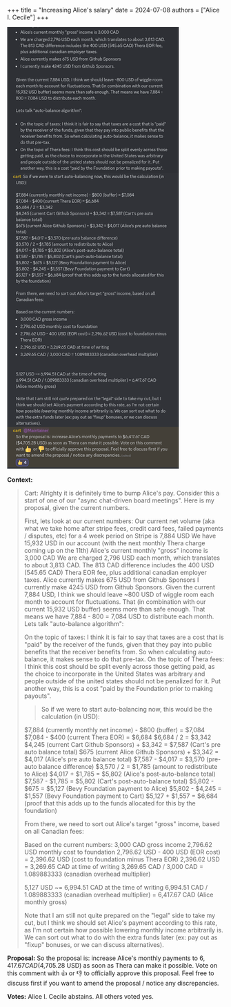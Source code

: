 +++
title = "Increasing Alice's salary"
date = 2024-07-08
authors = ["Alice I. Cecile"]
+++

<!-- more -->

![Increasing Alice's salary](increasing_alice_salary.png)

**Context:**

> Cart: Alrighty it is definitely time to bump Alice's pay. Consider this a start of one of our "async chat-driven board meetings". Here is my proposal, given the current numbers.
>
> First, lets look at our current numbers:
> Our current net volume (aka what we take home after stripe fees, credit card fees, failed payments / disputes, etc) for a 4 week period on Stripe is 7,884 USD
> We have 15,932 USD in our account (with the next monthly Thera charge coming up on the 11th)
> Alice's current monthly "gross" income is 3,000 CAD
> We are charged 2,796 USD each month, which translates to about 3,813 CAD. The 813 CAD difference includes the 400 USD (545.65 CAD) Thera EOR fee, plus additional canadian employer taxes.
> Alice currently makes 675 USD from Github Sponsors
> I currently make 4245 USD from Github Sponsors.
> Given the current 7,884 USD, I think we should leave ~800 USD of wiggle room each month to account for fluctuations. That (in combination with our current 15,932 USD buffer) seems more than safe enough. That means we have 7,884 - 800 = 7,084 USD to distribute each month.
> Lets talk "auto-balance algorithm":
>
> On the topic of taxes: I think it is fair to say that taxes are a cost that is "paid" by the receiver of the funds, given that they pay into public benefits that the receiver benefits from. So when calculating auto-balance, it makes sense to do that pre-tax.
On the topic of Thera fees: I think this cost should be split evenly across those getting paid, as the choice to incorporate in the United States was arbitrary and people outside of the united states should not be penalized for it. Put another way, this is a cost "paid by the Foundation prior to making payouts".
>
> > So if we were to start auto-balancing now, this would be the calculation (in USD):
>
> $7,884 (currently monthly net income) - $800 (buffer) = $7,084
> $7,084 - $400 (current Thera EOR) = $6,684
> $6,684 / 2 = $3,342
> $4,245 (current Cart Github Sponsors) + $3,342 = $7,587 (Cart's pre auto balance total)
> $675 (current Alice Github Sponsors) + $3,342 = $4,017 (Alice's pre auto balance total)
> $7,587 - $4,017 = $3,570 (pre-auto balance difference)
> $3,570 / 2 = $1,785 (amount to redistribute to Alice)
> $4,017 + $1,785 = $5,802 (Alice's post-auto-balance total)
> $7,587 - $1,785 = $5,802 (Cart's post-auto-balance total)
> $5,802 - $675 = $5,127 (Bevy Foundation payment to Alice)
> $5,802 - $4,245 = $1,557 (Bevy Foundation payment to Cart)
> $5,127 + $1,557 = $6,684 (proof that this adds up to the funds allocated for this by the foundation)
>
> From there, we need to sort out Alice's target "gross" income, based on all Canadian fees:
>
> Based on the current numbers:
> 3,000 CAD gross income
> 2,796.62 USD monthly cost to foundation
> 2,796.62 USD - 400 USD (EOR cost) = 2,396.62 USD (cost to foundation minus Thera EOR)
> 2,396.62 USD = 3,269.65 CAD at time of writing
> 3,269.65 CAD / 3,000 CAD = 1.089883333 (canadian overhead multiplier)
>
>
> 5,127 USD ~= 6,994.51 CAD at the time of writing
> 6,994.51 CAD / 1.089883333 (canadian overhead multiplier) = 6,417.67 CAD (Alice monthly gross)
>
> Note that I am still not quite prepared on the "legal" side to take my cut, but I think we should set Alice's payment according to this rate, as I'm not certain how possible lowering monthly income arbitrarily is. We can sort out what to do with the extra funds later (ex: pay out as "fixup" bonuses, or we can discuss alternatives).

**Proposal:** So the proposal is: increase Alice's monthly payments to $6,417.67 CAD ($4,705.28 USD) as soon as Thera can make it possible. Vote on this comment with 👍  or 👎 to officially approve this proposal. Feel free to discuss first if you want to amend the proposal / notice any discrepancies.

**Votes:** Alice I. Cecile abstains. All others voted yes.
